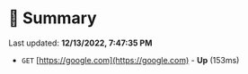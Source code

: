 # 📖 Summary
Last updated: **12/13/2022, 7:47:35 PM**

- `GET` [https://google.com](https://google.com) - **Up** (153ms)
